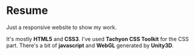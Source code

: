 # Resume

Just a responsive website to show my work.

It's mostly **HTML5** and **CSS3**.
I've used **Tachyon CSS Toolkit** for the CSS part.
There's a bit of **javascript** and **WebGL** generated by **Unity3D**.